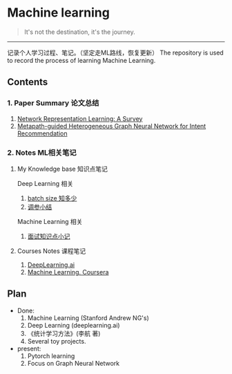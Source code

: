 # Machine learning
> It's not the destination, it's the journey.

---
记录个人学习过程、笔记。（坚定走ML路线，恢复更新）
The repository is used to record the process of learning Machine Learning.

## Contents

### 1. Paper Summary 论文总结

1. [Network Representation Learning: A Survey](./paper/01Network_Representation_Learning_A_Survey.md)
2. [Metapath-guided Heterogeneous Graph Neural Network for
   Intent Recommendation](./paper/02MetapathGuidedHeterogeneousGNNForIntentRecommendation.md)



### 2.  Notes ML相关笔记

1. My Knowledge base 知识点笔记

   Deep Learning 相关

   1. [batch size 知多少](./notes/my_knowledge_base/DL_01_Batch_size.md)
   2. [调参小结](./notes/my_knowledge_base/DL_02_Tuning_Guide_for_Rookie_like_me.md)

   Machine Learning 相关

   1. [面试知识点小记](./notes/my_knowledge_base/ML_01_Interview_Summary.md)

2. Courses Notes 课程笔记

   1. [DeepLearning.ai](./notes/DeepLearning.ai)
   2. [Machine Learning. Coursera](./notes/ML_Andrew_Ng)

## Plan

- Done:
  1. Machine Learning (Stanford Andrew NG's)
  2. Deep Learning (deeplearning.ai)
  3. 《统计学习方法》(李航 著) 
  4. Several toy projects.
- present:
  1. Pytorch learning
  2. Focus on Graph Neural Network